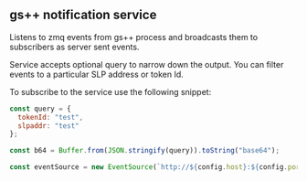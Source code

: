 ## gs++ notification service

Listens to zmq events from gs++ process and broadcasts them to subscribers as server sent events.

Service accepts optional query to narrow down the output. You can filter events to a particular SLP address or token Id.

To subscribe to the service use the following snippet:

```js
const query = {
  tokenId: "test",
  slpaddr: "test"
};

const b64 = Buffer.from(JSON.stringify(query)).toString("base64");

const eventSource = new EventSource(`http://${config.host}:${config.port}/s/${b64}`);
```
